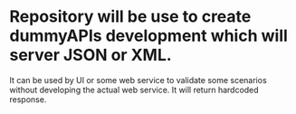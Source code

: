 # Repository will be use to create dummyAPIs development which will server JSON or XML.
It can be used by UI or some web service to validate some scenarios without developing the actual web service.
It will return hardcoded response.